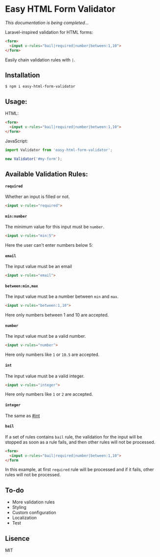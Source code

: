 # Easy HTML Form Validator
*This documentation is being completed...*

Laravel-inspired validation for HTML forms:
```html
<form>
  <input v-rules="bail|required|number|between:1,10">
</form>
```

Easily chain validation rules with `|`.



## Installation
```
$ npm i easy-html-form-validator
```

## Usage:
HTML:
```html
<form>
  <input v-rules="bail|required|number|between:1,10">
</form>
```
JavaScript:
```javascript
import Validator from 'easy-html-form-validator';

new Validator('#my-form');
```

## Available Validation Rules:
#### `required`
Whether an input is filled or not.
```html
<input v-rules="required">
```

#### `min:number`
The minimum value for this input must be `number`.
```html
<input v-rules="min:5">
```
Here the user can't enter numbers below 5:

#### `email`
The input value must be an email
```html
<input v-rules="email">
```


#### `between:min,max`
The input value must be a number between `min` and `max`.
```html
<input v-rules="between:1,10">
```
Here only numbers between 1 and 10 are accepted.


#### `number`
The input value must be a valid number.
```html
<input v-rules="number">
```
Here only numbers like `1` or `10.5`  are accepted.

#### `int`
The input value must be a valid integer.
```html
<input v-rules="integer">
```
Here only numbers like `1` or `2`  are accepted.


#### `integer`
The same as [#int](int)

#### `bail`
If a set of rules contains `bail` rule, the validation for the input will be stopped as soon as a rule fails, and then other rules will not be processed.
```html
<form>
  <input v-rules="bail|required|number|between:1,10">
</form
```
In this example, at first `required` rule will be processed and if it fails, other rules will not be processed.

## To-do
- More validation rules
- Styling
- Custom configuration
- Localization
- Test

## Lisence
MIT
